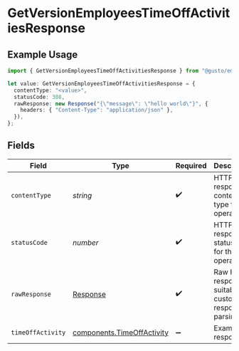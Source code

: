 # GetVersionEmployeesTimeOffActivitiesResponse

## Example Usage

```typescript
import { GetVersionEmployeesTimeOffActivitiesResponse } from "@gusto/embedded-api/models/operations/getversionemployeestimeoffactivities.js";

let value: GetVersionEmployeesTimeOffActivitiesResponse = {
  contentType: "<value>",
  statusCode: 308,
  rawResponse: new Response("{\"message\": \"hello world\"}", {
    headers: { "Content-Type": "application/json" },
  }),
};
```

## Fields

| Field                                                                    | Type                                                                     | Required                                                                 | Description                                                              |
| ------------------------------------------------------------------------ | ------------------------------------------------------------------------ | ------------------------------------------------------------------------ | ------------------------------------------------------------------------ |
| `contentType`                                                            | *string*                                                                 | :heavy_check_mark:                                                       | HTTP response content type for this operation                            |
| `statusCode`                                                             | *number*                                                                 | :heavy_check_mark:                                                       | HTTP response status code for this operation                             |
| `rawResponse`                                                            | [Response](https://developer.mozilla.org/en-US/docs/Web/API/Response)    | :heavy_check_mark:                                                       | Raw HTTP response; suitable for custom response parsing                  |
| `timeOffActivity`                                                        | [components.TimeOffActivity](../../models/components/timeoffactivity.md) | :heavy_minus_sign:                                                       | Example response                                                         |